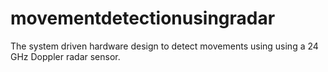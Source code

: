 # movementdetectionusingradar
The system driven hardware design to detect movements using using a 24 GHz Doppler radar sensor.
